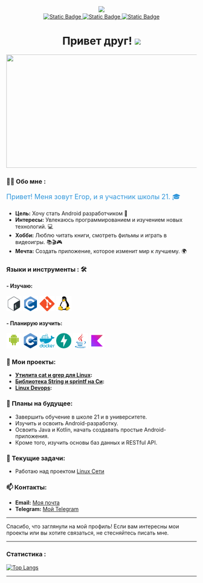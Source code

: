 <div id="header" align="center">
  <img src="https://media.giphy.com/media/M9gbBd9nbDrOTu1Mqx/giphy.gif" width="100"/>
</div>
<div id="badges" align="center">
    <a href="https://github.com/Nemchuk-Egor">
        <img alt="Static Badge" src="https://img.shields.io/badge/GitHub%20-black?style=for-the-badge&logo=github&logoSize=11" width="100" height="27">
    </a>
    <a href="https://leetcode.com/u/Nemchuk/">
        <img alt="Static Badge" src="https://img.shields.io/badge/LeetCode%20-white?style=for-the-badge&logo=leetcode&logoSize=7" width="100" height="27">
    </a>
    <a href="https://edu.21-school.ru/profile/takemiyd@student.21-school.ru">
        <img alt="Static Badge" src="https://img.shields.io/badge/21-school%20-turquoise?style=for-the-badge&logo=21-school&logoSize=11" width="100" height="27">
    </a>
</div>
<h1 align="center">
  Привет друг!
  <img src="https://media.giphy.com/media/hvRJCLFzcasrR4ia7z/giphy.gif" width="30px"/>
</h1>
<div id="header" align="center">
  <img src="https://i.giphy.com/media/v1.Y2lkPTc5MGI3NjExOWNvaGsxZGhzbmh0dnNydG9hejVxZTJsaDhobGlwdzcxank1cGJ4biZlcD12MV9pbnRlcm5hbF9naWZfYnlfaWQmY3Q9Zw/SWoSkN6DxTszqIKEqv/giphy.gif" width="600" height="300"/>
</div>

### 👨‍💻 Обо мне :

<p style="color: #3498db; font-size: 18px;">
Привет! Меня зовут Егор, и я участник школы 21. 🎓
</p>

- **Цель:** Хочу стать Android разработчиком 📱
- **Интересы:** Увлекаюсь программированием и изучением новых технологий. 💻
- **Хобби:** Люблю читать книги, смотреть фильмы и играть в видеоигры. 📚🎬🎮
- **Мечта:** Создать приложение, которое изменит мир к лучшему. 🌍 

### Языки и инструменты : 🛠

#### - **Изучаю:**
<div>
    <img src="https://raw.githubusercontent.com/devicons/devicon/master/icons/bash/bash-original.svg" title="bash" **alt="bash" width="40" height="40">
    <img src="https://raw.githubusercontent.com/devicons/devicon/master/icons/c/c-original.svg" title="C" **alt="C" width="40" height="40">
    <img src="https://raw.githubusercontent.com/devicons/devicon/master/icons/git/git-original.svg" title="Git" **alt="Git" width="40" height="40">
    <img src="https://raw.githubusercontent.com/devicons/devicon/master/icons/linux/linux-original.svg" title="Linux" **alt="Linux" width="40" height="40">
</div>

#### - **Планирую изучить:**

<div>
    <img src="https://raw.githubusercontent.com/devicons/devicon/master/icons/android/android-original-wordmark.svg" title="Android" **alt="Android" width="40" height="40">
    <img src="https://raw.githubusercontent.com/devicons/devicon/master/icons/cplusplus/cplusplus-original.svg" title="C++" **alt="C++" width="40" height="40">
    <img src="https://raw.githubusercontent.com/devicons/devicon/master/icons/docker/docker-plain-wordmark.svg" title="Docker" **alt="Docker" width="40" height="40">
    <img src="https://raw.githubusercontent.com/devicons/devicon/master/icons/fastapi/fastapi-original.svg" title="API" **alt="API" width="40" height="40">
    <img src="https://raw.githubusercontent.com/devicons/devicon/master/icons/java/java-original.svg" title="Java" **alt="Java" width="40" height="40">
    <img src="https://raw.githubusercontent.com/devicons/devicon/master/icons/kotlin/kotlin-original.svg" title="kotlin" **alt="kotlin" width="40" height="40">
</div>

### 📂 Мои проекты:

- **[Утилита cat и grep для Linux](https://github.com/Nemchuk-Egor/my-studies/tree/main/cat_and_grep):** 
- **[Библиотека String и sprintf на Си](https://github.com/Nemchuk-Egor/my-studies/tree/main/Stringplus):** 
- **[Linux Devops](https://github.com/Nemchuk-Egor/my-studies/tree/main/Linux_one):**

### 🚀 Планы на будущее:

- Завершить обучение в школе 21 и в университете.
- Изучить и освоить Android-разработку.
- Освоить Java и Kotlin, начать создавать простые Android-приложения.
- Кроме того, изучить основы баз данных и RESTful API.

### 🔧 Текущие задачи:

- Работаю над проектом [Linux Сети](https://github.com/Nemchuk-Egor/my-studies/tree/main/Linux_two)

### 📫 Контакты:

- **Email:** [Моя почта](nemchuk1994@gmail.com)
- **Telegram:** [Мой Telegram](https://t.me/floazzz)

---

Спасибо, что заглянули на мой профиль! Если вам интересны мои проекты или вы хотите связаться, не стесняйтесь писать мне.


---

### Статистика :


[![Top Langs](https://github-readme-stats.vercel.app/api/top-langs/?username=Nemchuk-Egor&layout=compact&theme=vision-friendly-dark)](https://github.com/anuraghazra/github-readme-stats)

---

